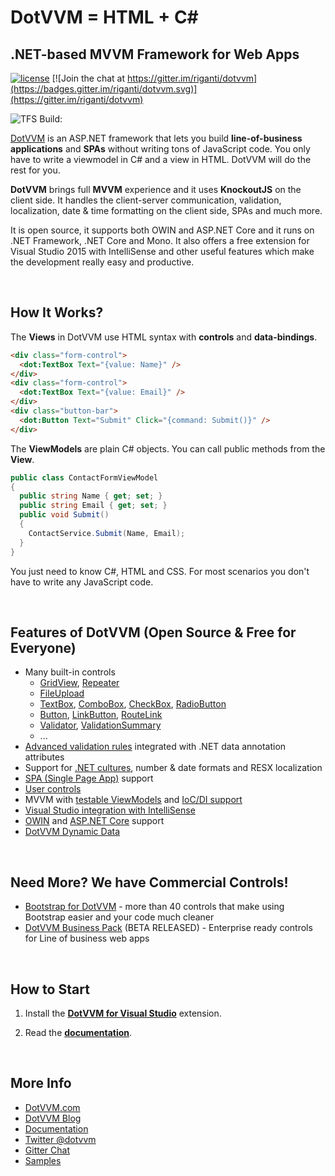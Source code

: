 DotVVM = HTML + C#
==================

## .NET-based MVVM Framework for Web Apps


[![license](https://img.shields.io/github/license/riganti/dotvvm.svg?maxAge=2592000?style=plastic)]()
[![Join the chat at https://gitter.im/riganti/dotvvm](https://badges.gitter.im/riganti/dotvvm.svg)](https://gitter.im/riganti/dotvvm)

![TFS Build: ](https://rigantitfs.visualstudio.com/_apis/public/build/definitions/8dfab054-d6f0-471d-88c2-4f230395cdd1/4/badge)

[DotVVM](https://www.dotvvm.com) is an ASP.NET framework that lets you build **line-of-business applications** and **SPAs** without writing tons of JavaScript code. You only have to write a viewmodel in C# and a view in HTML. DotVVM will do the rest for you.

**DotVVM** brings full **MVVM** experience and it uses **KnockoutJS** on the client side. It handles the client-server communication, validation, localization, date & time formatting on the client side, SPAs and much more. 

It is open source, it supports both OWIN and ASP.NET Core and it runs on .NET Framework, .NET Core and Mono.
It also offers a free extension for Visual Studio 2015 with IntelliSense and other useful features which make the development really easy and productive.  

<br />

How It Works?
-------------

The **Views** in DotVVM use HTML syntax with __controls__ and __data-bindings__.

```html
<div class="form-control">
  <dot:TextBox Text="{value: Name}" />
</div>
<div class="form-control">
  <dot:TextBox Text="{value: Email}" />
</div>
<div class="button-bar">
  <dot:Button Text="Submit" Click="{command: Submit()}" />
</div>
```

The **ViewModels** are plain C# objects. You can call public methods from the **View**.

```C#
public class ContactFormViewModel
{
  public string Name { get; set; }
  public string Email { get; set; }
  public void Submit()
  {
    ContactService.Submit(Name, Email);
  }
}
```

You just need to know C#, HTML and CSS. For most scenarios you don't have to write any JavaScript code.

<br />


Features of DotVVM (Open Source & Free for Everyone)
----------------------------------------------------

* Many built-in controls
    + [GridView](https://www.dotvvm.com/docs/controls/builtin/GridView/latest), [Repeater](https://www.dotvvm.com/docs/controls/builtin/Repeater/latest)
    + [FileUpload](https://www.dotvvm.com/docs/controls/builtin/FileUpload/latest)
    + [TextBox](https://www.dotvvm.com/docs/controls/builtin/TextBox/latest), [ComboBox](https://www.dotvvm.com/docs/controls/builtin/ComboBox/latest), [CheckBox](https://www.dotvvm.com/docs/controls/builtin/CheckBox/latest), [RadioButton](https://www.dotvvm.com/docs/controls/builtin/RadioButton/latest)
    + [Button](https://www.dotvvm.com/docs/controls/builtin/Button/latest), [LinkButton](https://www.dotvvm.com/docs/controls/builtin/LinkButton/latest), [RouteLink](https://www.dotvvm.com/docs/controls/builtin/RouteLink/latest)
    + [Validator](https://www.dotvvm.com/docs/controls/builtin/Validator/latest), [ValidationSummary](https://www.dotvvm.com/docs/controls/builtin/ValidationSummary/latest)
    + ...
* [Advanced validation rules](https://www.dotvvm.com/docs/tutorials/basics-validation/latest) integrated with .NET data annotation attributes
* Support for [.NET cultures](https://www.dotvvm.com/docs/tutorials/basics-globalization/latest), number & date formats and RESX localization
* [SPA (Single Page App)](https://www.dotvvm.com/docs/tutorials/basics-single-page-applications-spa/latest) support
* [User controls](https://www.dotvvm.com/docs/tutorials/control-development-introduction/latest)
* MVVM with [testable ViewModels](https://www.dotvvm.com/docs/tutorials/advanced-testing-viewmodels/latest) and [IoC/DI support](https://www.dotvvm.com/docs/tutorials/advanced-ioc-di-container/latest)
* [Visual Studio integration with IntelliSense](https://www.dotvvm.com/landing/dotvvm-for-visual-studio-extension)
* [OWIN](https://www.dotvvm.com/docs/tutorials/how-to-start-dotnet-451/latest) and [ASP.NET Core](https://www.dotvvm.com/docs/tutorials/how-to-start-dnx/1-1) support
* [DotVVM Dynamic Data](https://github.com/riganti/dotvvm-dynamic-data)

<br />

Need More? We have Commercial Controls!
---------------------------------------

* [Bootstrap for DotVVM](https://www.dotvvm.com/landing/bootstrap-for-dotvvm) - more than 40 controls that make using Bootstrap easier and your code much cleaner
* [DotVVM Business Pack](https://www.dotvvm.com/landing/business-pack) (BETA RELEASED) - Enterprise ready controls for Line of business web apps

<br />

How to Start
------------

1. Install the **[DotVVM for Visual Studio](https://www.dotvvm.com/landing/dotvvm-for-visual-studio-extension)** extension.

2. Read the **[documentation](http://www.dotvvm.com/docs)**. 

<br />

More Info
---------

* [DotVVM.com](https://www.dotvvm.com)
* [DotVVM Blog](https://www.dotvvm.com/blog)
* [Documentation](https://www.dotvvm.com/docs)
* [Twitter @dotvvm](https://twitter.com/dotvvm)
* [Gitter Chat](https://gitter.im/riganti/dotvvm)
* [Samples](https://github.com/search?q=topic%3Adotvvm-sample+org%3Ariganti&type=Repositories)
